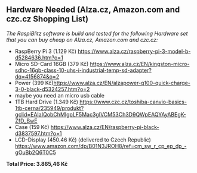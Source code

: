 ## Hardware Needed (Alza.cz, Amazon.com and czc.cz Shopping List)

_The RaspiBlitz software is build and tested for the following Hardware set that you can buy cheap on Alza.cz, Amazon.com and czc.cz:_

- RaspBerry Pi 3 (1.129 Kč) https://www.alza.cz/raspberry-pi-3-model-b-d5284636.htm?o=1
- Micro SD-Card 16GB (379 Kč) https://www.alza.cz/EN/kingston-micro-sdhc-16gb-class-10-uhs-i-industrial-temp-sd-adapter?dq=4156874&o=2
- Power (399 Kč)https://www.alza.cz/EN/alzapower-q100-quick-charge-3-0-black-d5324257.htm?o=2
- maybe you need an micro usb cable
- 1TB Hard Drive (1.349 Kč) https://www.czc.cz/toshiba-canvio-basics-1tb-cerna/235949/produkt?gclid=EAIaIQobChMIgpLF5Mac3gIVCM53Ch3D9QWpEAQYAyABEgK-ZfD_BwE
- Case (159 Kč) https://www.alza.cz/EN/raspberry-pi-black-d3837597.htm?o=1
- LCD-Display (450.46 Kč) (delivered to Czech Republic) https://www.amazon.com/dp/B01N3JROH8/ref=cm_sw_r_cp_ep_dp_-gOuBb2Q6T0C5

**Total Price: 3.865,46 Kč**
